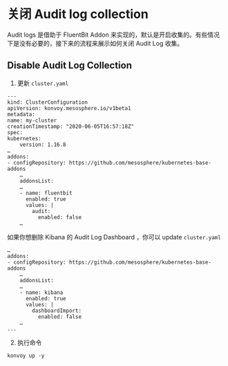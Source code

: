 # 关闭 Audit log collection

Audit logs 是借助于 FluentBit Addon 来实现的，默认是开启收集的。有些情况下是没有必要的，接下来的流程来展示如何关闭 Audit Log 收集。

## Disable Audit Log Collection

1. 更新 `cluster.yaml` 

```
---
kind: ClusterConfiguration
apiVersion: konvoy.mesosphere.io/v1beta1
metadata:
name: my-cluster
creationTimestamp: "2020-06-05T16:57:18Z"
spec:
kubernetes:
    version: 1.16.8
…
addons:
- configRepository: https://github.com/mesosphere/kubernetes-base-addons
    …
    addonsList:
    …
    - name: fluentbit
      enabled: true
      values: |
        audit:
          enabled: false
    …

```

如果你想删除 Kibana 的 Audit Log Dashboard ，你可以 update `cluster.yaml`

```
…
addons:
- configRepository: https://github.com/mesosphere/kubernetes-base-addons
    …
    addonsList:
    …
    - name: kibana
      enabled: true
      values: |
        dashboardImport:
          enabled: false
    …
...
```



2. 执行命令

```
konvoy up -y
```

